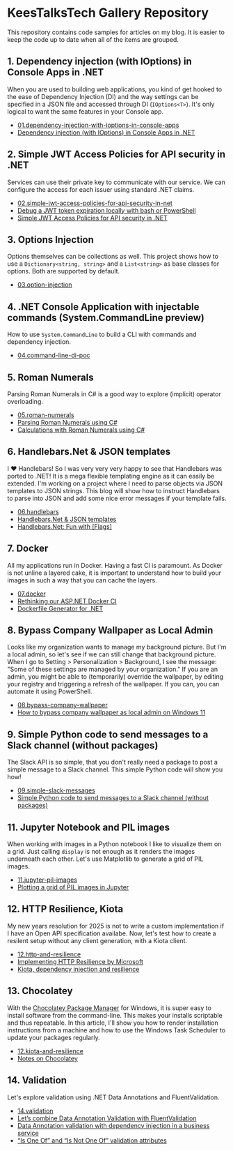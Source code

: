 ﻿# KeesTalksTech Gallery Repository

This repository contains code samples for articles on my blog.
It is easier to keep the code up to date when all of the items are grouped.

## 1. Dependency injection (with IOptions) in Console Apps in .NET

When you are used to building web applications, you kind of get hooked to the
ease of Dependency Injection (DI) and the way settings can be specified in a
JSON file and accessed through DI (``IOptions<T>``). It's only logical to
want the same features in your Console app.

- <a href="01.dependency-injection-with-ioptions-in-console-apps">01.dependency-injection-with-ioptions-in-console-apps</a>
- <a href="https://keestalkstech.com/2018/04/dependency-injection-with-ioptions-in-console-apps-in-dotnet/">Dependency injection (with IOptions) in Console Apps in .NET</a>


## 2. Simple JWT Access Policies for API security in .NET

Services can use their private key to communicate with our service.
We can configure the access for each issuer using standard .NET claims.

- <a href="02.simple-jwt-access-policies-for-api-security-in-net">02.simple-jwt-access-policies-for-api-security-in-net</a>
- <a href="https://keestalkstech.com/debug-a-jwt-token-expiration-locally-with-bash-or-powershell/">Debug a JWT token expiration locally with bash or PowerShell</a>
- <a href="https://keestalkstech.com/2024/11/simple-jwt-access-policies-for-api-security-in-net/">Simple JWT Access Policies for API security in .NET</a>

## 3. Options Injection

Options themselves can be collections as well. This
project shows how to use a `Dictionary<string, string>` and a
`List<string>` as base classes for options. Both are supported
by default.

- <a href="03.option-injection">03.option-injection</a>

## 4. .NET Console Application with injectable commands (System.CommandLine preview)

How to use `System.CommandLine` to build a CLI with commands and
dependency injection.

- <a href="04.command-line-di-poc">04.command-line-di-poc</a>

## 5. Roman Numerals
Parsing Roman Numerals in C# is a good way to explore
(implicit) operator overloading.

- <a href="05.roman-numerals">05.roman-numerals</a>
- <a href="https://keestalkstech.com/2017/08/parsing-roman-numerals-using-csharp/">Parsing Roman Numerals using C#</a>
- <a href="https://keestalkstech.com/2017/08/calculations-with-roman-numerals-in-csharp/">Calculations with Roman Numerals using C#</a>

## 6. Handlebars.Net & JSON templates

I ❤️ Handlebars! So I was very very very happy to see that Handlebars was ported to .NET!
It is a mega flexible templating engine as it can easily be extended. I'm working on a
project where I need to parse objects via JSON templates to JSON strings. This blog will
show how to instruct Handlebars to parse into JSON and add some nice error messages
if your template fails.

- <a href="06.handlebars">06.handlebars</a>
- <a href="https://keestalkstech.com/2022/09/handlebars-net-json-templates/">Handlebars.Net & JSON templates</a>
- <a href="https://keestalkstech.com/2022/09/handlebars-net-fun-with-flags/">Handlebars.Net: Fun with [Flags]</a>

## 7. Docker

All my applications run in Docker. Having a fast CI is paramount. As Docker is not
unline a layered cake, it is important to understand how to build your images in such
a way that you can cache the layers.

- <a href="07.docker">07.docker</a>
- <a href="https://keestalkstech.com/rethinking-our-asp-net-docker-ci/">Rethinking our ASP.NET Docker CI</a>
- <a href="https://keestalkstech.com/dockerfile-generator-for-net/">Dockerfile Generator for .NET</a>

## 8. Bypass Company Wallpaper as Local Admin

Looks like my organization wants to manage my background picture. But I'm a local admin,
so let's see if we can still change that background picture. When I go
to Setting > Personalization > Background, I see the message:
"Some of these settings are managed by your organization." If you are an admin,
you might be able to (temporarily) override the wallpaper, by editing your registry and
triggering a refresh of the wallpaper. If you can, you can automate it using PowerShell.

- <a href="08.bypass-company-wallpaper">08.bypass-company-wallpaper</a>
- <a href="https://keestalkstech.com/2024/12/how-to-bypass-company-background-image-as-local-admin-on-windows-11/">How to bypass company wallpaper as local admin on Windows 11</a>

## 9. Simple Python code to send messages to a Slack channel (without packages)

The Slack API is so simple, that you don't really need a package to post a simple message
to a Slack channel. This simple Python code will show you how!

- <a href="09.simple-slack-messages">09.simple-slack-messages</a>
- <a href="https://keestalkstech.com/simple-python-code-to-send-message-to-slack-channel-without-packages/">Simple Python code to send messages to a Slack channel (without packages)</a>


## 11. Jupyter Notebook and PIL images

When working with images in a Python notebook I like to visualize them on a grid. Just calling
`display` is not enough as it renders the images underneath each other. Let's use Matplotlib to
generate a grid of PIL images.


- <a href="11.jupyter-pil-images">11.jupyter-pil-images</a>
- <a href="https://keestalkstech.com/plotting-a-grid-of-pil-images-in-jupyter/">Plotting a grid of PIL images in Jupyter</a>


## 12. HTTP Resilience, Kiota

My new years resolution for 2025 is not to write a custom implementation if I have an
Open API specification availabe. Now, let's test how to create a resilent setup without
any client generation, with a Kiota client.

- <a href="12.http-and-resilience">12.http-and-resilience</a>
- <a href="https://keestalkstech.com/implementing-http-resilience-by-microsoft/">Implementing HTTP Resilience by Microsoft</a>
- <a href="https://keestalkstech.com/kiota-dependency-injection-and-resilience/">Kiota, dependency injection and resilience</a>

## 13. Chocolatey
With the <a href="https://community.chocolatey.org/">Chocolatey Package Manager</a> for Windows, it is super easy to install software from the command-line. This makes your installs scriptable and thus repeatable. In this article, I'll show you how to render installation instructions from a machine and how to use the Windows Task Scheduler to update your packages regularly.

- <a href="13.chocolatey">12.kiota-and-resilience</a>
- <a href="https://keestalkstech.com/notes-on-chocolatey/">Notes on Chocolatey</a>

## 14. Validation
Let's explore validation using .NET Data Annotations and FluentValidation.

- <a href="14.validation">14.validation</a>
- <a href="https://keestalkstech.com/lets-combine-data-annotation-validation-with-fluentvalidation/">Let’s combine Data Annotation Validation with FluentValidation</a>
- <a href="https://keestalkstech.com/data-annotation-validation-in-a-business-service/">Data Annotation validation with dependency injection in a business service</a>
- <a href="https://keestalkstech.com/is-one-of-and-is-not-one-of-validation-attributes/">“Is One Of” and “Is Not One Of” validation attributes</a>
